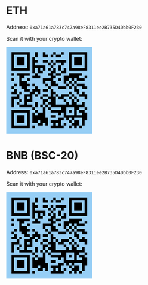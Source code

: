 # ETH

Address: `0xa71a61a783c747a98eF8311ee2B735D4Dbb0F230`

Scan it with your crypto wallet:

![ETH QR code](qrcodes/eth.png)

# BNB (BSC-20)

Address: `0xa71a61a783c747a98eF8311ee2B735D4Dbb0F230`

Scan it with your crypto wallet:

![BNB (BSC-20) QR code](qrcodes/bnb_bsc_20.png)

